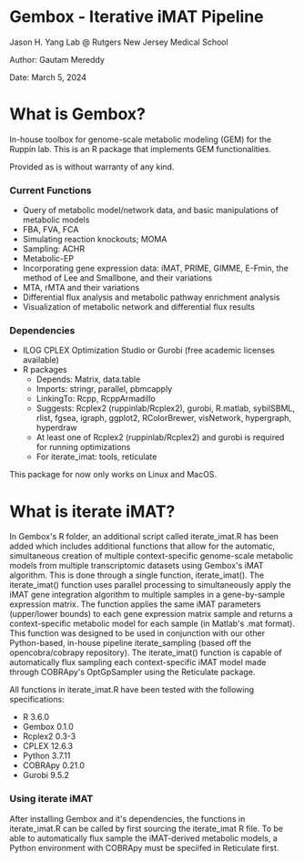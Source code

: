 # Gembox - Iterative iMAT Pipeline

Jason H. Yang Lab @ Rutgers New Jersey Medical School

Author: Gautam Mereddy

Date: March 5, 2024



What is Gembox?
===============

In-house toolbox for genome-scale metabolic modeling (GEM) for the Ruppin lab. This is an R package that implements GEM functionalities.

Provided as is without warranty of any kind.

### Current Functions

* Query of metabolic model/network data, and basic manipulations of metabolic models
* FBA, FVA, FCA
* Simulating reaction knockouts; MOMA
* Sampling: ACHR
* Metabolic-EP
* Incorporating gene expression data: iMAT, PRIME, GIMME, E-Fmin, the method of Lee and Smallbone, and their variations
* MTA, rMTA and their variations
* Differential flux analysis and metabolic pathway enrichment analysis
* Visualization of metabolic network and differential flux results

### Dependencies

* ILOG CPLEX Optimization Studio or Gurobi (free academic licenses available)
* R packages
  - Depends: Matrix, data.table  
  - Imports: stringr, parallel, pbmcapply  
  - LinkingTo: Rcpp, RcppArmadillo  
  - Suggests: Rcplex2 (ruppinlab/Rcplex2), gurobi, R.matlab, sybilSBML, rlist, fgsea, igraph, ggplot2, RColorBrewer, visNetwork, hypergraph, hyperdraw
  - At least one of Rcplex2 (ruppinlab/Rcplex2) and gurobi is required for running optimizations
  - For iterate_imat: tools, reticulate

This package for now only works on Linux and MacOS.

What is iterate iMAT?
=====================

In Gembox's R folder, an additional script called iterate_imat.R has been added which includes additional functions that allow for the automatic, simultaneous creation of multiple context-specific genome-scale metabolic models from multiple transcriptomic datasets using Gembox's iMAT algorithm. This is done through a single function, iterate_imat(). The iterate_imat() function uses parallel processing to simultaneously apply the iMAT gene integration algorithm to multiple samples in a gene-by-sample expression matrix. The function applies the same iMAT parameters (upper/lower bounds) to each gene expression matrix sample and returns a context-specific metabolic model for each sample (in Matlab's .mat format). This function was designed to be used in conjunction with our other Python-based, in-house pipeline iterate_sampling (based off the opencobra/cobrapy repository). The iterate_imat() function is capable of automatically flux sampling each context-specific iMAT model made through COBRApy's OptGpSampler using the Reticulate package. 

All functions in iterate_imat.R have been tested with the following specifications:

- R 3.6.0
- Gembox 0.1.0
- Rcplex2 0.3-3
- CPLEX 12.6.3
- Python 3.7.11
- COBRApy 0.21.0
- Gurobi 9.5.2

### Using iterate iMAT

After installing Gembox and it's dependencies, the functions in iterate_imat.R can be called by first sourcing the iterate_imat R file. To be able to automatically flux sample the iMAT-derived metabolic models, a Python environment with COBRApy must be speciifed in Reticulate first. 



